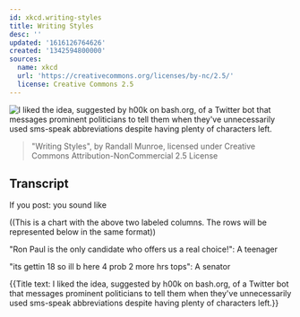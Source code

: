 ```yaml
---
id: xkcd.writing-styles
title: Writing Styles
desc: ''
updated: '1616126764626'
created: '1342594800000'
sources:
  name: xkcd
  url: 'https://creativecommons.org/licenses/by-nc/2.5/'
  license: Creative Commons 2.5
---
```

![I liked the idea, suggested by h00k on bash.org, of a Twitter bot that messages prominent politicians to tell them when they've unnecessarily used sms-speak abbreviations despite having plenty of characters left.](https://imgs.xkcd.com/comics/writing_styles.png)
> "Writing Styles", by Randall Munroe, licensed under Creative Commons Attribution-NonCommercial 2.5 License

## Transcript
If you post: 
you sound like

((This is a chart with the above two labeled columns.  The rows will be represented below in the same format))

"Ron Paul is the only candidate who offers us a real choice!":
A teenager

"its gettin 18 so ill b here 4 prob 2 more hrs tops":
A senator



{{Title text: I liked the idea, suggested by h00k on bash.org, of a Twitter bot that messages prominent politicians to tell them when they've unnecessarily used sms-speak abbreviations despite having plenty of characters left.}}
